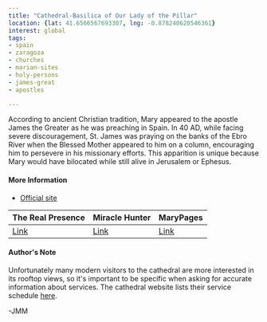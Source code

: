 ```yaml
---
title: "Cathedral-Basilica of Our Lady of the Pillar"
location: {lat: 41.6566567693307, lng: -0.878240620546361}
interest: global
tags:
- spain
- zaragoza
- churches
- marian-sites
- holy-persons
- james-great
- apostles

---
```



According to ancient Christian tradition, Mary appeared to the apostle James the Greater as he was preaching in Spain.  In 40 AD, while facing severe discouragement, St. James was praying on the banks of the Ebro River when the Blessed Mother appeared to him on a column, encouraging him to persevere in his missionary efforts.  This apparition is unique because Mary would have bilocated while still alive in Jerusalem or Ephesus.

#### More Information

* [Official site](https://catedraldezaragoza.es/basilica/)


| The Real Presence | Miracle Hunter | MaryPages |
| --- | --- | --- |
| [Link](http://www.therealpresence.org/eucharst/misc/BVM/09_ZARAGOZA_60x96.pdf) | [Link](https://www.miraclehunter.com/marian_apparitions/approved_apparitions/zaragoza/index.html) | [Link](https://www.marypages.com/our-lady-of-the-pillar.html) |




#### Author's Note

Unfortunately many modern visitors to the cathedral are more interested in its rooftop views, so it's important to be specific when asking for accurate information about services.  The cathedral website lists their service schedule [here](https://catedraldezaragoza.es/culto/).

-JMM




